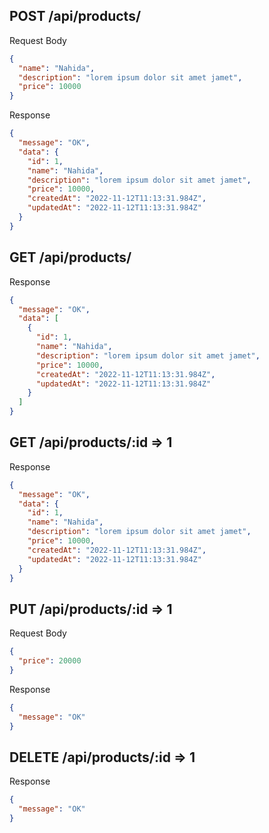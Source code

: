 ## POST /api/products/

Request Body

```json
{
  "name": "Nahida",
  "description": "lorem ipsum dolor sit amet jamet",
  "price": 10000
}
```

Response

```json
{
  "message": "OK",
  "data": {
    "id": 1,
    "name": "Nahida",
    "description": "lorem ipsum dolor sit amet jamet",
    "price": 10000,
    "createdAt": "2022-11-12T11:13:31.984Z",
    "updatedAt": "2022-11-12T11:13:31.984Z"
  }
}
```

## GET /api/products/

Response

```json
{
  "message": "OK",
  "data": [
    {
      "id": 1,
      "name": "Nahida",
      "description": "lorem ipsum dolor sit amet jamet",
      "price": 10000,
      "createdAt": "2022-11-12T11:13:31.984Z",
      "updatedAt": "2022-11-12T11:13:31.984Z"
    }
  ]
}
```

## GET /api/products/:id => 1

Response

```json
{
  "message": "OK",
  "data": {
    "id": 1,
    "name": "Nahida",
    "description": "lorem ipsum dolor sit amet jamet",
    "price": 10000,
    "createdAt": "2022-11-12T11:13:31.984Z",
    "updatedAt": "2022-11-12T11:13:31.984Z"
  }
}
```

## PUT /api/products/:id => 1

Request Body

```json
{
  "price": 20000
}
```

Response

```json
{
  "message": "OK"
}
```

## DELETE /api/products/:id => 1

Response

```json
{
  "message": "OK"
}
```

